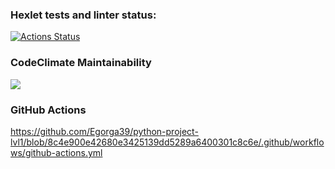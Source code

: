 ### Hexlet tests and linter status:
[![Actions Status](https://github.com/Egorga39/python-project-lvl1/workflows/hexlet-check/badge.svg)](https://github.com/Egorga39/python-project-lvl1/actions)

### CodeClimate Maintainability
<a href="https://codeclimate.com/github/codeclimate/codeclimate/maintainability"><img src="https://api.codeclimate.com/v1/badges/a99a88d28ad37a79dbf6/maintainability" /></a>

### GitHub Actions
https://github.com/Egorga39/python-project-lvl1/blob/8c4e900e42680e3425139dd5289a6400301c8c6e/.github/workflows/github-actions.yml
